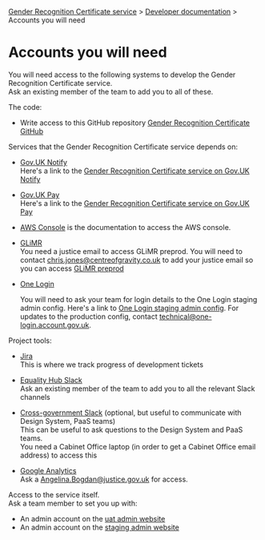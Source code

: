 
[Gender Recognition Certificate service](../README.md) >
[Developer documentation](README.md) >
Accounts you will need

# Accounts you will need

You will need access to the following systems to develop the Gender Recognition Certificate service.  
Ask an existing member of the team to add you to all of these.

The code:
* Write access to this GitHub repository
  [Gender Recognition Certificate GitHub](https://github.com/ministryofjustice/grc-app)

Services that the Gender Recognition Certificate service depends on:
* [Gov.UK Notify](https://www.notifications.service.gov.uk/)  
  Here's a link to the [Gender Recognition Certificate service on Gov.UK Notify](https://www.notifications.service.gov.uk/services/36bdb0a3-86e3-423d-b1ce-26fae1ead417)

* [Gov.UK Pay](https://www.payments.service.gov.uk/)  
  Here's a link to the [Gender Recognition Certificate service on Gov.UK Pay](https://selfservice.payments.service.gov.uk/account/9ce8b0f823524e32b74be275880b13db/dashboard)  

* [AWS Console](https://user-guide.cloud-platform.service.justice.gov.uk/documentation/getting-started/accessing-the-cloud-console.html)
  is the documentation to access the AWS console.

* [GLiMR](https://www.glimr.tech/)  
  You need a justice email to access GLiMR preprod.
  You will need to contact chris.jones@centreofgravity.co.uk to add your justice email so you can access [GLiMR preprod](https://glimr-preprod.staging.apps.hmcts.net/)

* [One Login](https://www.sign-in.service.gov.uk/)
  
  You will need to ask your team for login details to the One Login staging admin config. Here's a link to [One Login staging admin config]("https://admin.sign-in.service.gov.uk/").
  For updates to the production config, contact technical@one-login.account.gov.uk.

Project tools:
* [Jira](https://tools.hmcts.net/jira/)  
  This is where we track progress of development tickets

* [Equality Hub Slack](https://equalityhub.slack.com)  
  Ask an existing member of the team to add you to all the relevant Slack channels

* [Cross-government Slack](https://ukgovernmentdigital.slack.com) (optional, but useful to communicate with Design System, PaaS teams)  
  This can be useful to ask questions to the Design System and PaaS teams.  
  You need a Cabinet Office laptop (in order to get a Cabinet Office email address) to access this

* [Google Analytics](https://analytics.google.com/)  
  Ask a Angelina.Bogdan@justice.gov.uk for access.

Access to the service itself.  
Ask a team member to set you up with:
* An admin account on the [uat admin website](https://uat.admin.gender-recognition.service.justice.gov.uk/)
* An admin account on the [staging admin website](https://preprod.admin.gender-recognition.service.justice.gov.uk/)
